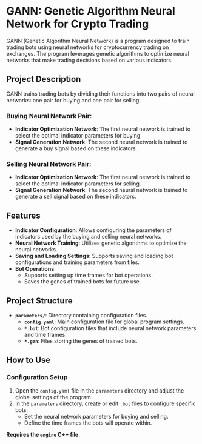 # GANN: Genetic Algorithm Neural Network for Crypto Trading

GANN (Genetic Algorithm Neural Network) is a program designed to train trading bots using neural networks for cryptocurrency trading on exchanges. The program leverages genetic algorithms to optimize neural networks that make trading decisions based on various indicators.

## Project Description

GANN trains trading bots by dividing their functions into two pairs of neural networks: one pair for buying and one pair for selling:

### Buying Neural Network Pair:

- **Indicator Optimization Network**: The first neural network is trained to select the optimal indicator parameters for buying.
- **Signal Generation Network**: The second neural network is trained to generate a buy signal based on these indicators.

### Selling Neural Network Pair:

- **Indicator Optimization Network**: The first neural network is trained to select the optimal indicator parameters for selling.
- **Signal Generation Network**: The second neural network is trained to generate a sell signal based on these indicators.

## Features

- **Indicator Configuration**: Allows configuring the parameters of indicators used by the buying and selling neural networks.
- **Neural Network Training**: Utilizes genetic algorithms to optimize the neural networks.
- **Saving and Loading Settings**: Supports saving and loading bot configurations and training parameters from files.
- **Bot Operations**:
  - Supports setting up time frames for bot operations.
  - Saves the genes of trained bots for future use.

## Project Structure

- **`parameters/`**: Directory containing configuration files.
  - **`config.yaml`**: Main configuration file for global program settings.
  - **`*.bot`**: Bot configuration files that include neural network parameters and time frames.
  - **`*.gen`**: Files storing the genes of trained bots.

## How to Use

### Configuration Setup

1. Open the `config.yaml` file in the `parameters` directory and adjust the global settings of the program.
2. In the `parameters` directory, create or edit `.bot` files to configure specific bots:
   - Set the neural network parameters for buying and selling.
   - Define the time frames the bots will operate within.

**Requires the `engine` C++ file.**
